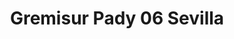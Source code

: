 ---
title: "Gremisur Pady 06 Sevilla"
url: /sevilla/gremisur-pady-06-sevilla/
shop: Friseurbedarf
---